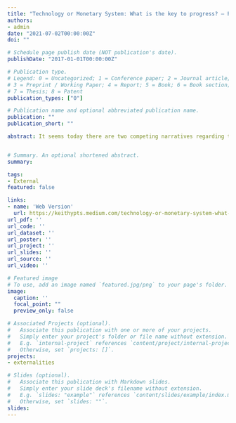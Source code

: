 ```yaml
---
title: "Technology or Monetary System: What is the key to progress? — Part I: The case for Technology"
authors:
- admin
date: "2021-07-02T00:00:00Z"
doi: ""

# Schedule page publish date (NOT publication's date).
publishDate: "2017-01-01T00:00:00Z"

# Publication type.
# Legend: 0 = Uncategorized; 1 = Conference paper; 2 = Journal article;
# 3 = Preprint / Working Paper; 4 = Report; 5 = Book; 6 = Book section;
# 7 = Thesis; 8 = Patent
publication_types: ["0"]

# Publication name and optional abbreviated publication name.
publication: ""
publication_short: ""

abstract: It seems today there are two competing narratives regarding the question of growth. The first regards technology as the key to our economy, our wealth, and our way of being. The second claims that a proper monetary system is foundational for being able to freely invent and build layers of complexity within our society. In particular, we generate technology inside a society with a monetary system, that values and influences it. However, money itself can be regarded as a social technology, so we are inside a sort of Chicken and Egg problem displayed in the cover image. Historically technology comes before money, however, societies without money don’t look like anything we are familiar with today. Was money the key innovation that unlocked the power of modern society? Was money the fundamental element to extend the principles of natural selection to markets? In this series of posts, I’ll explore some ideas that argue in both directions. First I’ll argue why technology is the key to economic growth and how it's dependent and independent of a monetary system in part I of this series.


# Summary. An optional shortened abstract.
summary: 

tags:
- External
featured: false

links:
- name: 'Web Version'
  url: https://keithypts.medium.com/technology-or-monetary-system-what-is-the-key-to-progress-part-i-the-case-for-technology-61a6c6905638
url_pdf: ''
url_code: '' 
url_dataset: ''
url_poster: ''
url_project: ''
url_slides: ''
url_source: ''
url_video: ''

# Featured image
# To use, add an image named `featured.jpg/png` to your page's folder. 
image:
  caption: ''
  focal_point: ""
  preview_only: false

# Associated Projects (optional).
#   Associate this publication with one or more of your projects.
#   Simply enter your project's folder or file name without extension.
#   E.g. `internal-project` references `content/project/internal-project/index.md`.
#   Otherwise, set `projects: []`.
projects:
- externalities

# Slides (optional).
#   Associate this publication with Markdown slides.
#   Simply enter your slide deck's filename without extension.
#   E.g. `slides: "example"` references `content/slides/example/index.md`.
#   Otherwise, set `slides: ""`.
slides:
---
```


